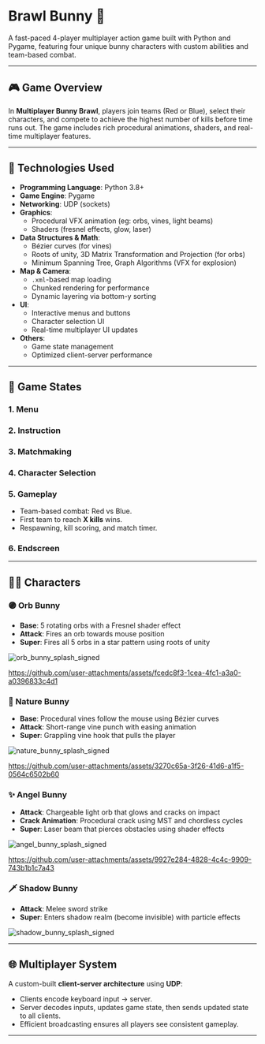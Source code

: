 # Brawl Bunny 🐰

A fast-paced 4-player multiplayer action game built with Python and Pygame, featuring four unique bunny characters with custom abilities and team-based combat.

---

## 🎮 Game Overview

In **Multiplayer Bunny Brawl**, players join teams (Red or Blue), select their characters, and compete to achieve the highest number of kills before time runs out. The game includes rich procedural animations, shaders, and real-time multiplayer features.

---
## 🧰 Technologies Used

- **Programming Language**: Python 3.8+
- **Game Engine**: Pygame
- **Networking**: UDP (sockets)
- **Graphics**:
  - Procedural VFX animation (eg: orbs, vines, light beams)
  - Shaders (fresnel effects, glow, laser)
- **Data Structures & Math**:
  - Bézier curves (for vines)
  - Roots of unity, 3D Matrix Transformation and Projection (for orbs)
  - Minimum Spanning Tree, Graph Algorithms (VFX for explosion)
- **Map & Camera**:
  - `.xml`-based map loading
  - Chunked rendering for performance
  - Dynamic layering via bottom-y sorting
- **UI**:
  - Interactive menus and buttons
  - Character selection UI
  - Real-time multiplayer UI updates
- **Others**:
  - Game state management
  - Optimized client-server performance
---

## 🧩 Game States

### 1. Menu
### 2. Instruction
### 3. Matchmaking
### 4. Character Selection
### 5. Gameplay
- Team-based combat: Red vs Blue.
- First team to reach **X kills** wins.
- Respawning, kill scoring, and match timer.
### 6. Endscreen
---

## 🧙‍♂️ Characters

### 🟣 Orb Bunny
- **Base**: 5 rotating orbs with a Fresnel shader effect
- **Attack**: Fires an orb towards mouse position
- **Super**: Fires all 5 orbs in a star pattern using roots of unity

![orb_bunny_splash_signed](https://github.com/user-attachments/assets/256d3c30-55f8-4aaf-863a-60d88b49b8a6)

https://github.com/user-attachments/assets/fcedc8f3-1cea-4fc1-a3a0-a0396833c4d1


### 🌿 Nature Bunny
- **Base**: Procedural vines follow the mouse using Bézier curves
- **Attack**: Short-range vine punch with easing animation
- **Super**: Grappling vine hook that pulls the player

![nature_bunny_splash_signed](https://github.com/user-attachments/assets/90c68f5d-1615-4403-b6d4-eeb1c3caede0)

https://github.com/user-attachments/assets/3270c65a-3f26-41d6-a1f5-0564c6502b60


### ✨ Angel Bunny
- **Attack**: Chargeable light orb that glows and cracks on impact
- **Crack Animation**: Procedural crack using MST and chordless cycles
- **Super**: Laser beam that pierces obstacles using shader effects

![angel_bunny_splash_signed](https://github.com/user-attachments/assets/a0b02121-f784-40a1-af70-ea49d3a892ec)

https://github.com/user-attachments/assets/9927e284-4828-4c4c-9909-743b1b1c7a43

### 🗡️ Shadow Bunny
- **Attack**: Melee sword strike 
- **Super**: Enters shadow realm (become invisible) with particle effects

![shadow_bunny_splash_signed](https://github.com/user-attachments/assets/bc2e9038-0152-4c86-8fc3-a6409819cebe)

---


## 🌐 Multiplayer System

A custom-built **client-server architecture** using **UDP**:
- Clients encode keyboard input → server.
- Server decodes inputs, updates game state, then sends updated state to all clients.
- Efficient broadcasting ensures all players see consistent gameplay.

---


